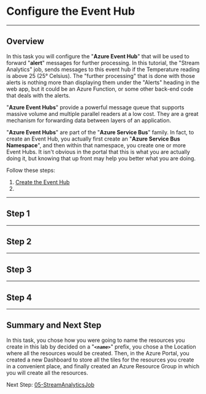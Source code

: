 # Configure the Event Hub
---

<a name="overview"></a>

## Overview

In this task you will configure the "**Azure Event Hub**" that will be used to forward "**alert**" messages for further processing.  In this tutorial, the "Stream Analytics" job, sends messages to this event hub if the Temperature reading is above 25 (25° Celsius). The "further processing" that is done with those alerts is nothing more than displaying them under the "Alerts" heading in the web app, but it could be an Azure Function, or some other back-end code that deals with the alerts.

"**Azure Event Hubs**" provide a powerful message queue that supports massive volume and multiple parallel readers at a low cost.  They are a great mechanism for forwarding data between layers of an application.

"**Azure Event Hubs**" are part of the "**Azure Service Bus**" family.  In fact, to create an Event Hub, you actually first create an "**Azure Service Bus Namespace**", and then within that namespace, you create one or more Event Hubs. It isn't obvious in the portal that this is what you are actually doing it, but knowing that up front may help you better what you are doing.

Follow these steps:

1. [Create the Event Hub](#step1)
1. 

--- 

<a name="step1"></a>

## Step 1



--- 

<a name="step2"></a>

## Step 2



--- 

<a name="step3"></a>

## Step 3



--- 

<a name="step4"></a>

## Step 4



---

<a name="sumnmary"></a>

## Summary and Next Step

In this task, you chose how you were going to name the resources you create in this lab by decided on a "**_`<name>`_**" prefix, you chose a the Location where all the resources would be created.  Then, in the Azure Portal, you created a new Dashboard to store all the tiles for the resources you create in a convenient place, and finally created an Azure Resource Group in which you will create all the resources.  

Next Step: [05-StreamAnalyticsJob](../05-StreamAnalyticsJob/README.md)